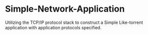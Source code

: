 # Simple-Network-Application
Utilizing the TCP/IP protocol stack to construct a Simple Like-torrent application with application protocols specified.
